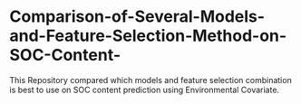 # Comparison-of-Several-Models-and-Feature-Selection-Method-on-SOC-Content-
This Repository compared which models and feature selection combination is best to use on SOC content prediction using Environmental Covariate.

